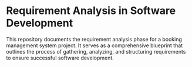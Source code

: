# Requirement Analysis in Software Development

This repository documents the requirement analysis phase for a booking management system project. It serves as a comprehensive blueprint that outlines the process of gathering, analyzing, and structuring requirements to ensure successful software development.
